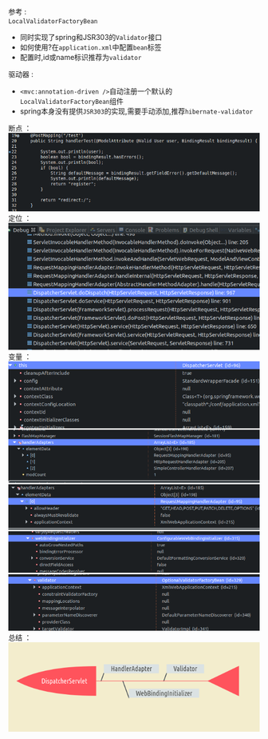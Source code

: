 参考 :  
`LocalValidatorFactoryBean`  
- 同时实现了spring和JSR303的`Validator`接口  
- 如何使用?在`application.xml`中配置`bean`标签  
- 配置时,id或name标识推荐为`validator`  

驱动器 :  
- `<mvc:annotation-driven />`自动注册一个默认的`LocalValidatorFactoryBean`组件  
- spring本身没有提供`JSR303`的实现,需要手动添加,推荐`hibernate-validator`  

断点 ：  
![](assets/markdown-img-paste-20190611151710860.png)  
定位 ：  
![](assets/markdown-img-paste-20190611151815560.png)  
变量 ：  
![](assets/markdown-img-paste-2019061115464126.png)  
![](assets/markdown-img-paste-20190611154457120.png)  
![](assets/markdown-img-paste-20190611154516221.png)  
![](assets/markdown-img-paste-20190611154535183.png)  
![](assets/markdown-img-paste-20190611154556187.png)  
总结 ：  
![](assets/markdown-img-paste-20190611155201332.png)
